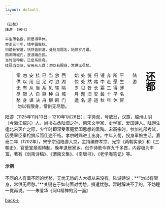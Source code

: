 ```yaml
---
layout: default
---
```


```
《还都》
陆游 〔宋代〕

平生薄名宦，所愿得早休。
奔走三十年，镜中霜鬓秋。
归踏长安道，恍然皆旧游，处处见题名，始惊岁月遒。
西湖隔城门，放浪输白鸥。
当时见种柳，已足系巨舟。
挂冠当自决，安用从人谋；勿以有限身，常供无尽愁。
```

<style>  
#poem div{  
width:1.5em; float:right;  
}  
</style>  

<div id="poem">  
<div style="font-size:xx-large;font-weight:bold;line-height:1em;">还都</div>    
<div>　</div>    
<div>陆游　</div>    
<div>　</div>    
<div>平生薄名宦　</div>    
<div>所愿得早休　</div>    
<div>奔走三十年　</div>    
<div>镜中霜鬓秋　</div>    
<div>归踏长安道　</div>    
<div>恍然皆旧游　</div>    
<div>处处见题名　</div>    
<div>始惊岁月遒　</div>    
<div>　</div>     
<div>西湖隔城门　</div>    
<div>放浪输白鸥　</div>    
<div>当时见种柳　</div>    
<div>已足系巨舟　</div>    
<div>挂冠当自决　</div>    
<div>安用从人谋　</div>    
<div>勿以有限身　</div>    
<div>常供无尽愁　</div>     
</div>  



> **勿以有限身，常供无尽愁。**
>
> 

陆游（1125年11月13日－1210年1月26日），字务观，号放翁，汉族，越州山阴（今浙江绍兴）人，尚书右丞陆佃之孙，南宋文学家、史学家、爱国诗人。陆游生逢北宋灭亡之际，少年时即深受家庭爱国思想的熏陶。宋高宗时，参加礼部考试，因受宰臣秦桧排斥而仕途不畅。孝宗时赐进士出身。中年入蜀，投身军旅生活。嘉泰二年（1202年），宋宁宗诏陆游入京，主持编修孝宗、光宗《两朝实录》和《三朝史》，官至宝章阁待制。晚年退居家乡。创作诗歌今存九千多首，内容极为丰富。著有《剑南诗稿》、《渭南文集》、《南唐书》、《老学庵笔记》等。

#### 示例

不同的人有着不同的忧愁，无忧无愁的人大概从来没有。陆游诗说：**“勿以有限身，常供无尽愁。”**关键在于如何面对忧愁，排遣忧愁。暂时解决不了的，不妨睡一觉再说。——朱爱华《阿Q精神的另一面》



[back→](https://xiangblq.github.io/wenzhai/pages/shiwen/shici/shici.html)

